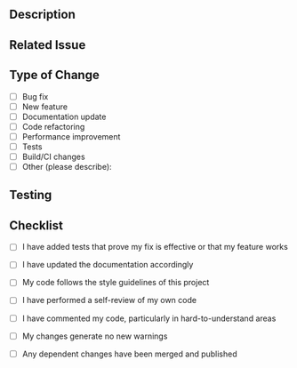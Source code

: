 ## Description
<!-- Provide a brief description of the changes in this PR -->

## Related Issue
<!-- Link to the issue this PR addresses, if applicable -->

## Type of Change
- [ ] Bug fix
- [ ] New feature
- [ ] Documentation update
- [ ] Code refactoring
- [ ] Performance improvement
- [ ] Tests
- [ ] Build/CI changes
- [ ] Other (please describe):

## Testing
<!-- Describe the tests you've added or the testing you've performed -->

## Checklist
- [ ] I have added tests that prove my fix is effective or that my feature works
- [ ] I have updated the documentation accordingly
- [ ] My code follows the style guidelines of this project
- [ ] I have performed a self-review of my own code
- [ ] I have commented my code, particularly in hard-to-understand areas
- [ ] My changes generate no new warnings
- [ ] Any dependent changes have been merged and published

